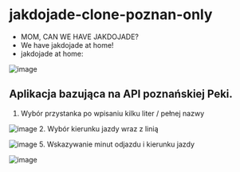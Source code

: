 # jakdojade-clone-poznan-only
- MOM, CAN WE HAVE JAKDOJADE?
- We have jakdojade at home!
- jakdojade at home: 

![image](https://github.com/zielonek252/jakdojade-clone-poznan-only/assets/83509587/c50da362-d840-4408-a312-abfbd47126e9)

## Aplikacja bazująca na API poznańskiej Peki.
1. Wybór przystanka po wpisaniu kilku liter / pełnej nazwy
 
 ![image](https://github.com/zielonek252/jakdojade-clone-poznan-only/assets/83509587/4c5a84fc-a616-4ec2-9981-a218a6198c65)
2. Wybór kierunku jazdy wraz z linią 
 
![image](https://github.com/zielonek252/jakdojade-clone-poznan-only/assets/83509587/26171eb6-d2b6-4082-9d93-e5a29fc5049c)
5. Wskazywanie minut odjazdu i kierunku jazdy

![image](https://github.com/zielonek252/jakdojade-clone-poznan-only/assets/83509587/618fd371-6369-4097-86c2-84803d28d0f2)

